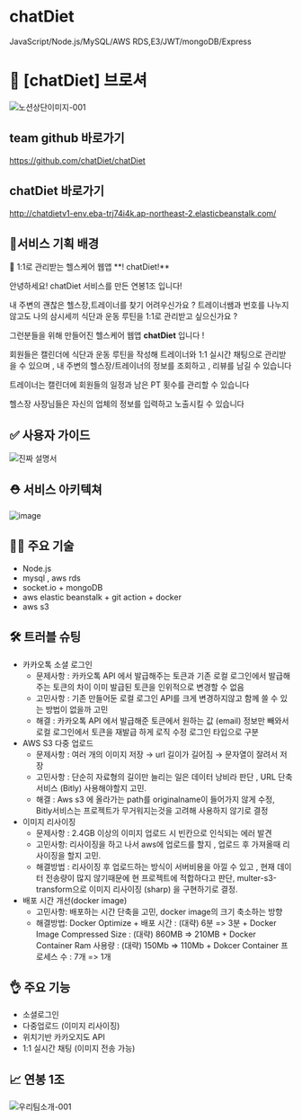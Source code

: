 # chatDiet
JavaScript/Node.js/MySQL/AWS RDS,E3/JWT/mongoDB/Express


# 🦾 [chatDiet] 브로셔

![노션상단이미지-001](https://github.com/chatDiet/chatDiet/assets/90279468/d3e95c01-52e3-4485-bc4b-574021bd7e6d)



## team github 바로가기

https://github.com/chatDiet/chatDiet



## chatDiet 바로가기

http://chatdietv1-env.eba-trj74i4k.ap-northeast-2.elasticbeanstalk.com/



## 🎯서비스 기획 배경

<aside>
📢 1:1로 관리받는 헬스케어 웹앱 **! chatDiet!**

안녕하세요! chatDiet 서비스를 만든 연봉1조 입니다!

내 주변의 괜찮은 헬스장,트레이너를 찾기 어려우신가요 ?  트레이너쌤과 번호를 나누지 않고도 나의 삼시세끼 식단과 운동 루틴을 1:1로 관리받고 싶으신가요 ?

그런분들을 위해 만들어진 헬스케어 웹앱  **chatDiet** 입니다 !

회원들은 캘린더에 식단과 운동 루틴을 작성해 트레이너와 1:1 실시간 채팅으로 관리받을 수 있으며 , 내 주변의 헬스장/트레이너의 정보를 조회하고 , 리뷰를 남길 수 있습니다

트레이너는 캘린더에 회원들의 일정과 남은 PT 횟수를 관리할 수 있습니다 

헬스장 사장님들은 자신의 업체의 정보를 입력하고 노출시킬 수 있습니다

</aside>



## ✅ 사용자 가이드

![진짜 설명서](https://github.com/hyem00/node_realmegosa/assets/90279468/b400278a-7637-434d-b8dc-1e50aee4d3e6)



## ⛑️ 서비스 아키텍쳐

![image](https://github.com/chatDiet/chatDiet/assets/130770925/77fcf098-283a-4307-8ab9-95461e4cd235)







## 👨‍🏭 주요 기술

- Node.js
- mysql , aws rds
- socket.io + mongoDB
- aws elastic beanstalk + git action + docker
- aws s3
    
    

## 🛠️ 트러블 슈팅

- 카카오톡 소셜 로그인
    - 문제사항 :  카카오톡 API 에서 발급해주는 토큰과 기존 로컬 로그인에서 발급해주는 토큰의 차이
    이미 발급된 토큰을 인위적으로 변경할 수 없음
    - 고민사항 : 기존 만들어둔 로컬 로그인 API를 크게 변경하지않고 함께 쓸 수 있는 방법이 없을까 고민
    - 해결 : 카카오톡 API 에서 발급해준 토큰에서 원하는 값 (email) 정보만 빼와서 로컬 로그인에서 토큰을 재발급 하게 로직 수정
    로그인 타입으로 구분
- AWS S3 다중 업로드
    - 문제사항 : 여러 개의 이미지 저장 → url 길이가 길어짐 → 문자열이 잘려서 저장
    - 고민사항 : 단순히 자료형의 길이만 늘리는 일은 데이터 낭비라 판단 ,  URL 단축 서비스 (Bitly) 사용해야할지 고민.
    - 해결 : Aws s3 에 올라가는 path를 originalname이 들어가지 않게 수정, Bitly서비스는 프로젝트가 무거워지는것을 고려해 사용하지 않기로 결정
- 이미지 리사이징
    - 문제사항 : 2.4GB 이상의 이미지 업로드 시 빈칸으로 인식되는 에러 발견
    - 고민사항: 리사이징을 하고 나서 aws에 업로드를 할지 , 업로드 후 가져올때 리사이징을 할지 고민.
    - 해결방법 : 리사이징 후 업로드하는 방식이  서버비용을 아낄 수 있고 , 현재 데이터 전송량이 많지 않기때문에 현 프로젝트에 적합하다고 판단, multer-s3-transform으로 이미지 리사이징 (sharp) 을 구현하기로 결정.
- 배포 시간 개선(docker image)
    - 고민사항: 배포하는 시간 단축을 고민, docker image의 크기 축소하는 방향
    - 해결방법: Docker Optimize
          + 배포 시간 : (대략) 6분 => 3분
          + Docker Image Compressed Size : (대략) 860MB => 210MB
          + Docker Container Ram 사용량 : (대략) 150Mb => 110Mb
          + Dokcer Container 프로세스 수 : 7개 => 1개
    


## 👌 주요 기능

- 소셜로그인
- 다중업로드 (이미지 리사이징)
- 위치기반 카카오지도 API
- 1:1 실시간 채팅 (이미지 전송 가능)

## 📈 연봉 1조
![우리팀소개-001](https://github.com/hyem00/node_realmegosa/assets/90279468/1cc35925-344a-46c1-953e-896a7e070946)
